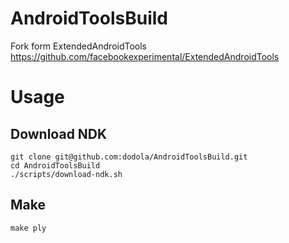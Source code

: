 # AndroidToolsBuild

Fork form ExtendedAndroidTools https://github.com/facebookexperimental/ExtendedAndroidTools 


# Usage

## Download NDK 
```
git clone git@github.com:dodola/AndroidToolsBuild.git
cd AndroidToolsBuild
./scripts/download-ndk.sh
```

## Make

```
make ply
```